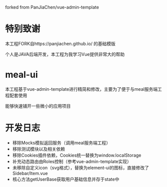 forked from PanJiaChen/vue-admin-template

# 特别致谢

本工程FORK自https://panjiachen.github.io/ 的基础模版

个人是JAVA后端开发，本工程为我学习Vue提供非常大的帮助

# meal-ui

本工程基于vue-admin-template进行精简和修改，主要为了便于与meal服务端工程配套使用

能够快速铺开一些微小的应用项目

# 开发日志
 - 移除Mocks模拟返回服务（调用meal服务端工程）
 - 移除测试模块以及相关依赖
 - 移除Cookies插件依赖，Cookies统一替换为window.localStorage
 - 补充动态路由由Roles控制（参考vue-admin-template实现）
 - 未移除自定义icon（svg格式），替换为element-ui的图标，直接修改了Sidebar/Item.vue
 - 核心方法getUserBase获取用户基础信息并存于state中
